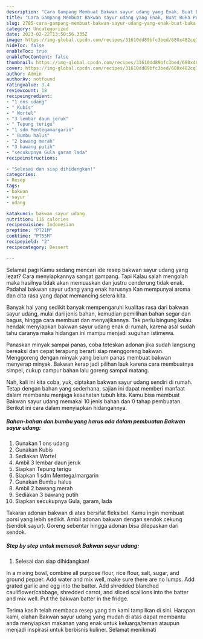```yaml
---
description: "Cara Gampang Membuat Bakwan sayur udang yang Enak, Buat Buka Puasa Enak"
title: "Cara Gampang Membuat Bakwan sayur udang yang Enak, Buat Buka Puasa Enak"
slug: 2785-cara-gampang-membuat-bakwan-sayur-udang-yang-enak-buat-buka-puasa-enak
category: Uncategorized
date: 2023-02-22T13:50:56.335Z
image: https://img-global.cpcdn.com/recipes/31610dd89bfc3bed/680x482cq70/bakwan-sayur-udang-foto-resep-utama.jpg
hideToc: false
enableToc: true
enableTocContent: false
thumbnail: https://img-global.cpcdn.com/recipes/31610dd89bfc3bed/680x482cq70/bakwan-sayur-udang-foto-resep-utama.jpg
cover: https://img-global.cpcdn.com/recipes/31610dd89bfc3bed/680x482cq70/bakwan-sayur-udang-foto-resep-utama.jpg
author: Admin
authorAv: notfound
ratingvalue: 3.4
reviewcount: 18
recipeingredient:
- "1 ons udang"
- " Kubis"
- " Wortel"
- "3 lembar daun jeruk"
- " Tepung terigu"
- "1 sdm Mentegamargarin"
- " Bumbu halus"
- "2 bawang merah"
- "3 bawang putih"
- "secukupnya Gula garam lada"
recipeinstructions:

- "Selesai dan siap dihidangkan!"
categories:
- Resep
tags:
- bakwan
- sayur
- udang

katakunci: bakwan sayur udang 
nutrition: 116 calories
recipecuisine: Indonesian
preptime: "PT21M"
cooktime: "PT55M"
recipeyield: "2"
recipecategory: Dessert

---
```



Selamat pagi Kamu sedang mencari ide resep bakwan sayur udang yang lezat? Cara menyiapkannya sangat gampang. Tapi Kalau salah mengolah maka hasilnya tidak akan memuaskan dan justru cenderung tidak enak. Padahal bakwan sayur udang yang enak harusnya Kan mempunyai aroma dan cita rasa yang dapat memancing selera kita.


Banyak hal yang sedikit banyak mempengaruhi kualitas rasa dari bakwan sayur udang, mulai dari jenis bahan, kemudian pemilihan bahan segar dan bagus, hingga cara membuat dan menyajikannya. Tak perlu bingung kalau hendak menyiapkan bakwan sayur udang enak di rumah, karena asal sudah tahu caranya maka hidangan ini mampu menjadi suguhan istimewa.

Panaskan minyak sampai panas, coba teteskan adonan jika sudah langsung bereaksi dan cepat terapung berarti siap menggoreng bakwan. Menggoreng dengan minyak yang belum panas membuat bakwan menyerap minyak. Bakwan kerap jadi pilihan lauk karena cara membuatnya simpel, cukup campur bahan lalu goreng sampai matang.


Nah, kali ini kita coba, yuk, ciptakan bakwan sayur udang sendiri di rumah. Tetap dengan bahan yang sederhana, sajian ini dapat memberi manfaat dalam membantu menjaga kesehatan tubuh kita. Kamu bisa membuat Bakwan sayur udang memakai 10 jenis bahan dan 0 tahap pembuatan. Berikut ini cara dalam menyiapkan hidangannya.

<!--inarticleads1-->

##### Bahan-bahan dan bumbu yang harus ada dalam pembuatan Bakwan sayur udang:

1. Gunakan 1 ons udang
1. Gunakan  Kubis
1. Sediakan  Wortel
1. Ambil 3 lembar daun jeruk
1. Siapkan  Tepung terigu
1. Siapkan 1 sdm Mentega/margarin
1. Gunakan  Bumbu halus
1. Ambil 2 bawang merah
1. Sediakan 3 bawang putih
1. Siapkan secukupnya Gula, garam, lada


Takaran adonan bakwan di atas bersifat fleksibel. Kamu ingin membuat porsi yang lebih sedikit. Ambil adonan bakwan dengan sendok cekung (sendok sayur). Goreng sebentar hingga adonan bisa dilepaskan dari sendok. 

<!--inarticleads2-->

##### Step by step untuk memasak Bakwan sayur udang:


1. Selesai dan siap dihidangkan!

In a mixing bowl, combine all purpose flour, rice flour, salt, sugar, and ground pepper. Add water and mix well, make sure there are no lumps. Add grated garlic and egg into the batter. Add shredded blanched cauliflower/cabbage, shredded carrot, and sliced scallions into the batter and mix well. Put the bakwan batter in the fridge. 

Terima kasih telah membaca resep yang tim kami tampilkan di sini. Harapan kami, olahan Bakwan sayur udang yang mudah di atas dapat membantu anda menyiapkan makanan yang enak untuk keluarga/teman ataupun menjadi inspirasi untuk berbisnis kuliner. Selamat menikmati
